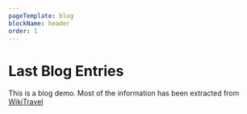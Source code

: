 ```yaml
---
pageTemplate: blog
blockName: header
order: 1
---
```


# Last Blog Entries

This is a blog demo. Most of the information has been extracted from
<a href="https://www.wikitravel.org" target="_blank">WikiTravel</a>

